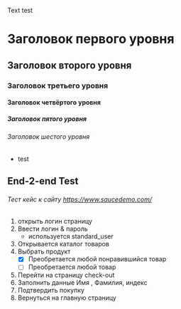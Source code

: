 Text test
# Заголовок первого уровня
## Заголовок второго уровня
### Заголовок третьего уровня
#### Заголовок четвёртого уровня
##### Заголовок пятого уровня
###### Заголовок шестого уровня

* test
## End-2-end Test
###### Тест кейс к сайту https://www.saucedemo.com/

1) открыть логин страницу
2) Ввести логин & пароль
   - используется standard_user 
3) Открывается каталог товаров
4) Выбрать продукт
   -[x] Преобретается любой понравившийся товар
   - [ ] Преобретается любой товар
5) Перейти на страницу check-out
6) Заполнить данные Имя , Фамилия, индекс
7) Подтвердить покупку
8) Вернуться на главную страницу